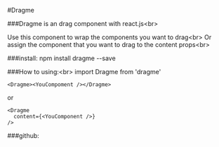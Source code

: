 #Dragme

###Dragme is an drag component with react.js\<br>

Use this component to wrap the components you want to drag\<br>
Or assign the component that you want to drag to the content props\<br>

###install:
    npm install dragme --save

###How to using:\<br>
    import Dragme from 'dragme'

    <Dragme><YouCompoment /></Dragme>

or

    <Dragme
      content={<YouComponent />}
    />

###github:
  
